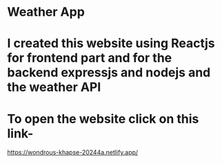 # Weather App
# I created this website using Reactjs for frontend part and for the backend expressjs and nodejs and the weather API 
# To open the website click on this link-
https://wondrous-khapse-20244a.netlify.app/
